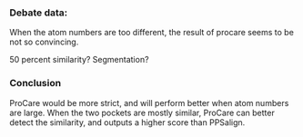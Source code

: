 ### Debate data:
When the atom numbers are too different, the result of procare seems to be not so convincing.

50 percent similarity? Segmentation?

### Conclusion
ProCare would be more strict, and will perform better when atom numbers are large. When the two pockets are mostly similar, ProCare can better detect the similarity, and outputs a higher score than PPSalign.
